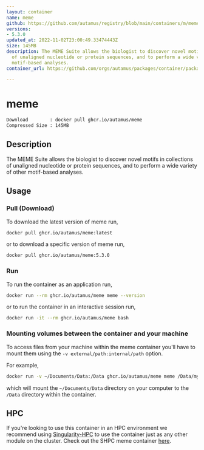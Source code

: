 ```yaml
---
layout: container
name: meme
github: https://github.com/autamus/registry/blob/main/containers/m/meme/spack.yaml
versions:
- 5.3.0
updated_at: 2022-11-02T23:00:49.33474443Z
size: 145MB
description: The MEME Suite allows the biologist to discover novel motifs in collections
  of unaligned nucleotide or protein sequences, and to perform a wide variety of other
  motif-based analyses.
container_url: https://github.com/orgs/autamus/packages/container/package/meme

---
```

# meme
```bash 
Download        : docker pull ghcr.io/autamus/meme
Compressed Size : 145MB
```

## Description
The MEME Suite allows the biologist to discover novel motifs in collections of unaligned nucleotide or protein sequences, and to perform a wide variety of other motif-based analyses.

## Usage
### Pull (Download)
To download the latest version of meme run,

```bash
docker pull ghcr.io/autamus/meme:latest
```

or to download a specific version of meme run,

```bash
docker pull ghcr.io/autamus/meme:5.3.0
```
### Run
To run the container as an application run,
```bash
docker run --rm ghcr.io/autamus/meme meme --version
```

or to run the container in an interactive session run,
```bash
docker run -it --rm ghcr.io/autamus/meme bash
```

### Mounting volumes between the container and your machine
To access files from your machine within the meme container you'll have to mount them using the `-v external/path:internal/path` option.

For example,
```bash
docker run -v ~/Documents/Data:/Data ghcr.io/autamus/meme meme /Data/myData.csv
```
which will mount the `~/Documents/Data` directory on your computer to the `/Data` directory within the container.

## HPC
If you're looking to use this container in an HPC environment we recommend using [Singularity-HPC](https://singularity-hpc.readthedocs.io) to use the container just as any other module on the cluster. Check out the SHPC meme container [here](https://singularityhub.github.io/singularity-hpc/r/ghcr.io-autamus-meme/).